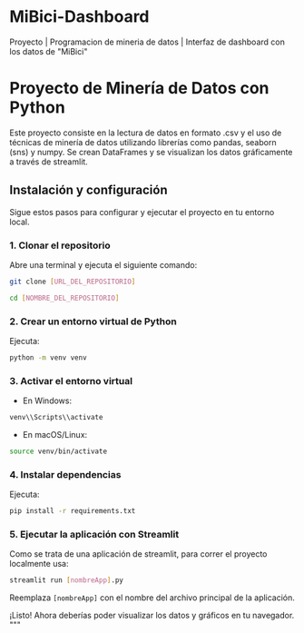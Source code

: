 # MiBici-Dashboard
Proyecto | Programacion de mineria de datos | Interfaz de dashboard con los datos de "MiBici"


# Proyecto de Minería de Datos con Python

Este proyecto consiste en la lectura de datos en formato .csv y el uso de técnicas de minería de datos utilizando librerías como pandas, seaborn (sns) y numpy.
Se crean DataFrames y se visualizan los datos gráficamente a través de streamlit.

## Instalación y configuración

Sigue estos pasos para configurar y ejecutar el proyecto en tu entorno local.

### 1. Clonar el repositorio
Abre una terminal y ejecuta el siguiente comando:

```bash
git clone [URL_DEL_REPOSITORIO]
```
```bash
cd [NOMBRE_DEL_REPOSITORIO]
```
### 2. Crear un entorno virtual de Python
Ejecuta:
```bash
python -m venv venv
```

### 3. Activar el entorno virtual

- En Windows:
```bash
venv\\Scripts\\activate
```
- En macOS/Linux:
```bash
source venv/bin/activate
```

### 4. Instalar dependencias

Ejecuta:

```bash
pip install -r requirements.txt
```

### 5. Ejecutar la aplicación con Streamlit

Como se trata de una aplicación de streamlit, para correr el proyecto localmente usa:

```bash
streamlit run [nombreApp].py
```

Reemplaza `[nombreApp]` con el nombre del archivo principal de la aplicación.

¡Listo! Ahora deberías poder visualizar los datos y gráficos en tu navegador.
"""